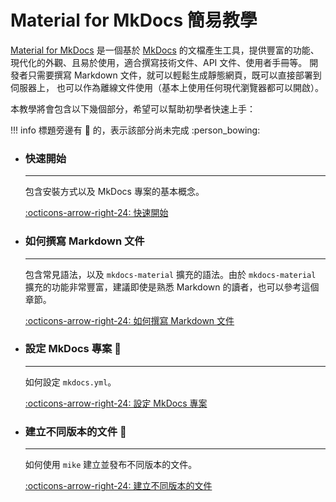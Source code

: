 # Material for MkDocs 簡易教學

[Material for MkDocs](https://squidfunk.github.io/mkdocs-material/) 是一個基於 [MkDocs](https://www.mkdocs.org/)
的文檔產生工具，提供豐富的功能、現代化的外觀、且易於使用，適合撰寫技術文件、API 文件、使用者手冊等。
開發者只需要撰寫 Markdown 文件，就可以輕鬆生成靜態網頁，既可以直接部署到伺服器上，
也可以作為離線文件使用（基本上使用任何現代瀏覽器都可以開啟）。

本教學將會包含以下幾個部分，希望可以幫助初學者快速上手：

!!! info
    標題旁邊有 :construction: 的，表示該部分尚未完成 :person_bowing:

<div class="grid cards" markdown>

- ### 快速開始

    ---

    包含安裝方式以及 MkDocs 專案的基本概念。

    [:octicons-arrow-right-24: 快速開始](getting-started.md)

- ### 如何撰寫 Markdown 文件

    ---

    包含常見語法，以及 `mkdocs-material` 擴充的語法。由於 `mkdocs-material` 擴充的功能非常豐富，建議即使是熟悉 Markdown 的讀者，也可以參考這個章節。

    [:octicons-arrow-right-24: 如何撰寫 Markdown 文件](markdown/index.md)

- ### 設定 MkDocs 專案 :construction:

    ---

    如何設定 `mkdocs.yml`。

    [:octicons-arrow-right-24: 設定 MkDocs 專案](configuration.md)

- ### 建立不同版本的文件 :construction:

    ---

    如何使用 `mike` 建立並發布不同版本的文件。

    [:octicons-arrow-right-24: 建立不同版本的文件](versioning.md)

</div>
